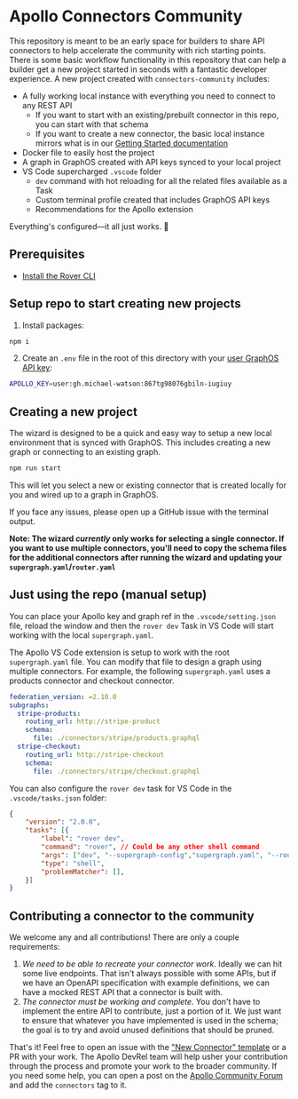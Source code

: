 # Apollo Connectors Community

This repository is meant to be an early space for builders to share API connectors to help accelerate the community with rich starting points. There is some basic workflow functionality in this repository that can help a builder get a new project started in seconds with a fantastic developer experience. A new project created with `connectors-community` includes:

- A fully working local instance with everything you need to connect to any REST API
  - If you want to start with an existing/prebuilt connector in this repo, you can start with that schema
  - If you want to create a new connector, the basic local instance mirrors what is in our [Getting Started documentation](https://www.apollographql.com/docs/graphos/get-started/guides/rest)
- Docker file to easily host the project
- A graph in GraphOS created with API keys synced to your local project
- VS Code supercharged `.vscode` folder
  - `dev` command with hot reloading for all the related files available as a Task
  - Custom terminal profile created that includes GraphOS API keys
  - Recommendations for the Apollo extension

Everything's configured—it all just works. 💪

## Prerequisites

- [Install the Rover CLI](https://www.apollographql.com/docs/rover/getting-started)

## Setup repo to start creating new projects

1. Install packages:

```sh
npm i
```

2. Create an `.env` file in the root of this directory with your [user GraphOS API key](https://studio.apollographql.com/user-settings/api-keys):

```sh
APOLLO_KEY=user:gh.michael-watson:867tg98076gbiln-iugiuy
```

## Creating a new project

The wizard is designed to be a quick and easy way to setup a new local environment that is synced with GraphOS. This includes creating a new graph or connecting to an existing graph.

```sh
npm run start
```

This will let you select a new or existing connector that is created locally for you and wired up to a graph in GraphOS.

If you face any issues, please open up a GitHub issue with the terminal output.

**Note: The wizard *currently* only works for selecting a single connector. If you want to use multiple connectors, you'll need to copy the schema files for the additional connectors after running the wizard and updating your `supergraph.yaml`/`router.yaml`**

## Just using the repo (manual setup)

You can place your Apollo key and graph ref in the `.vscode/setting.json` file, reload the window and then the `rover dev` Task in VS Code will start working with the local `supergraph.yaml`.

The Apollo VS Code extension is setup to work with the root `supergraph.yaml` file. You can modify that file to design a graph using multiple connectors. For example, the following `supergraph.yaml` uses a products connector and checkout connector.

```yaml
federation_version: =2.10.0
subgraphs:
  stripe-products:
    routing_url: http://stripe-product
    schema:
      file: ./connectors/stripe/products.graphql
  stripe-checkout:
    routing_url: http://stripe-checkout
    schema:
      file: ./connectors/stripe/checkout.graphql
```

You can also configure the `rover dev` task for VS Code in the `.vscode/tasks.json` folder:

```json
{
    "version": "2.0.0",
    "tasks": [{
        "label": "rover dev",
        "command": "rover", // Could be any other shell command
        "args": ["dev", "--supergraph-config","supergraph.yaml", "--router-config","./connectors/stripe/router.yaml"],
        "type": "shell",
        "problemMatcher": [],
    }]
}
```

## Contributing a connector to the community

We welcome any and all contributions! There are only a couple requirements:

1. *We need to be able to recreate your connector work*. Ideally we can hit some live endpoints. That isn't always possible with some APIs, but if we have an OpenAPI specification with example definitions, we can have a mocked REST API that a connector is built with.
2. *The connector must be working and complete*. You don't have to implement the entire API to contribute, just a portion of it. We just want to ensure that whatever you have implemented is used in the schema; the goal is to try and avoid unused definitions that should be pruned.

That's it! Feel free to open an issue with the ["New Connector" template](./connectors/.template) or a PR with your work. The Apollo DevRel team will help usher your contribution through the process and promote your work to the broader community. If you need some help, you can open a post on the [Apollo Community Forum](https://community.apollographql.com/c/connectors/29) and add the `connectors` tag to it. 
